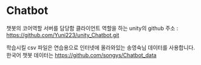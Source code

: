 # Chatbot

챗봇의 코어역할
서버를 담당함
클라이언트 역할을 하는 unity의 github 주소 : https://github.com/Yuni223/unity_Chatbot.git

학습시킬 csv 파일은 연습용으로 인터넷에 올라와있는 송영숙님 데이터를 사용합니다.
한국어 챗봇 데이터는 https://github.com/songys/Chatbot_data
